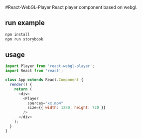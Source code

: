 #React-WebGL-Player
React player component based on webgl.

## run example
```bash
npm install
npm run storybook
```

## usage
```javascript
import Player from 'react-webgl-player';
import React from 'react';

class App extends React.Component {
  render() {
    return (
      <div>
        <Player
          sources="xx.mp4"
          size={{ width: 1280, height: 720 }}
        />
      </div>
    );
  }
}
```

